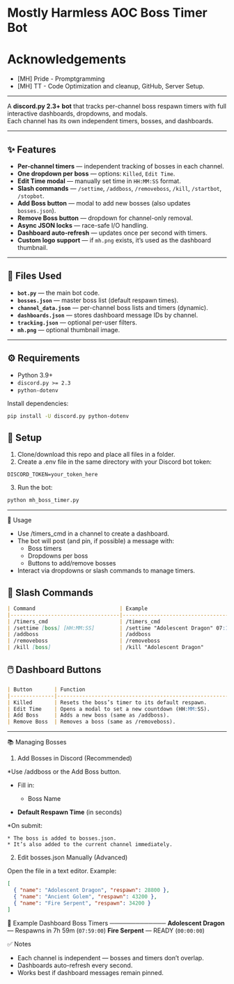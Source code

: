 # Mostly Harmless AOC Boss Timer Bot

# Acknowledgements
* [MH] Pride - Promptgramming
* [MH] TT - Code Optimization and cleanup, GitHub, Server Setup.

<hr>

A **discord.py 2.3+ bot** that tracks per-channel boss respawn timers with full interactive dashboards, dropdowns, and modals.  
Each channel has its own independent timers, bosses, and dashboards.

---

## ✨ Features

- **Per-channel timers** — independent tracking of bosses in each channel.
- **One dropdown per boss** — options: `Killed`, `Edit Time`.
- **Edit Time modal** — manually set time in `HH:MM:SS` format.
- **Slash commands** — `/settime`, `/addboss`, `/removeboss`, `/kill`, `/startbot`, `/stopbot`.
- **Add Boss button** — modal to add new bosses (also updates `bosses.json`).
- **Remove Boss button** — dropdown for channel-only removal.
- **Async JSON locks** — race-safe I/O handling.
- **Dashboard auto-refresh** — updates once per second with timers.
- **Custom logo support** — if `mh.png` exists, it’s used as the dashboard thumbnail.

---

## 📂 Files Used

- **`bot.py`** — the main bot code.
- **`bosses.json`** — master boss list (default respawn times).
- **`channel_data.json`** — per-channel boss lists and timers (dynamic).
- **`dashboards.json`** — stores dashboard message IDs by channel.
- **`tracking.json`** — optional per-user filters.
- **`mh.png`** — optional thumbnail image.

---

## ⚙️ Requirements

- Python 3.9+
- `discord.py >= 2.3`
- `python-dotenv`

Install dependencies:

```bash
pip install -U discord.py python-dotenv
```

## 🔑 Setup
1. Clone/download this repo and place all files in a folder.
2. Create a .env file in the same directory with your Discord bot token:
```env
DISCORD_TOKEN=your_token_here
```

3. Run the bot:
```bash
python mh_boss_timer.py
```

<hr>

🚀 Usage

* Use /timers_cmd in a channel to create a dashboard.
* The bot will post (and pin, if possible) a message with:
    * Boss timers
    * Dropdowns per boss
    * Buttons to add/remove bosses
* Interact via dropdowns or slash commands to manage timers.

## 📜 Slash Commands

```markdown
| Command                           | Example                                      | Description                                           |
|-----------------------------------|----------------------------------------------|-------------------------------------------------------|
| /timers_cmd                       | /timers_cmd                                  | Creates a Boss Respawn Dashboard in the current channel. |
| /settime [boss] [HH:MM:SS]        | /settime "Adolescent Dragon" 07:15:00        | Sets a boss’s timer manually for this channel.        |
| /addboss                          | /addboss                                     | Adds a new boss via modal (name + respawn time). Updates bosses.json. |
| /removeboss                       | /removeboss                                  | Removes a boss from the current channel only.         |
| /kill [boss]                      | /kill "Adolescent Dragon"                    | Marks a boss as killed and resets its timer to default. |
```
## 🖱️ Dashboard Buttons

```markdown
| Button       | Function                                                   |
|--------------|------------------------------------------------------------|
| Killed       | Resets the boss’s timer to its default respawn.            |
| Edit Time    | Opens a modal to set a new countdown (HH:MM:SS).           |
| Add Boss     | Adds a new boss (same as /addboss).                        |
| Remove Boss  | Removes a boss (same as /removeboss).                      |
```
<hr>

📚 Managing Bosses
1. Add Bosses in Discord (Recommended)

*Use /addboss or the Add Boss button.
* Fill in:

    * Boss Name
* **Default Respawn Time** (in seconds)

*On submit:

    * The boss is added to bosses.json.
    * It’s also added to the current channel immediately.

2. Edit bosses.json Manually (Advanced)

Open the file in a text editor. Example:
```json
[
  { "name": "Adolescent Dragon", "respawn": 28800 },
  { "name": "Ancient Golem", "respawn": 43200 },
  { "name": "Fire Serpent", "respawn": 34200 }
]
```

📸 Example Dashboard
Boss Timers
─────────────
**Adolescent Dragon** — Respawns in 7h 59m (`07:59:00`)
**Fire Serpent** — READY (`00:00:00`)

✅ Notes

* Each channel is independent — bosses and timers don’t overlap.
* Dashboards auto-refresh every second.
* Works best if dashboard messages remain pinned.


